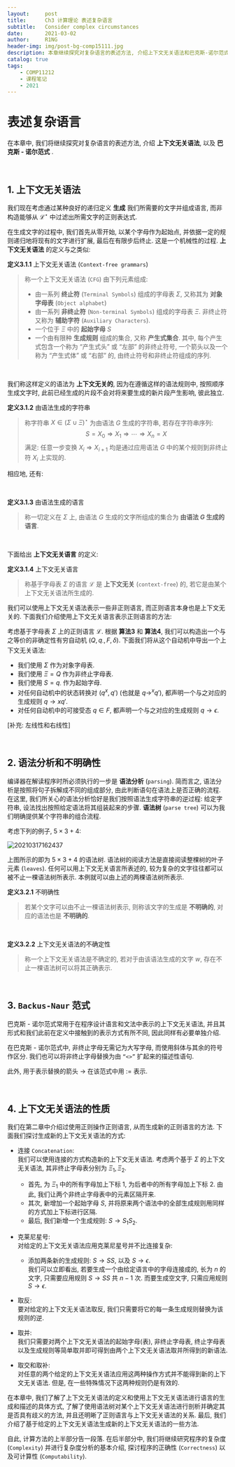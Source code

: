 ```yaml
---
layout:     post
title:      Ch3 计算理论 表述复杂语言
subtitle:   Consider complex circumstances
date:       2021-03-02
author:     R1NG
header-img: img/post-bg-comp15111.jpg
description: 本章继续探究对复杂语言的表述方法, 介绍上下文无关语法和巴克斯-诺尔范式. 
catalog: true
tags:
    - COMP11212
    - 课程笔记
    - 2021
---
```


# 表述复杂语言

在本章中, 我们将继续探究对复杂语言的表述方法, 介绍 **上下文无关语法**, 以及 **巴克斯 - 诺尔范式** . 

<br>

## 1. 上下文无关语法
我们现在考虑通过某种良好的递归定义 **生成** 我们所需要的文字并组成语言, 而非构造能够从 $\mathscr{L}^{\star}$ 中过滤出所需文字的正则表达式. 

在生成文字的过程中, 我们首先从零开始, 以某个字母作为起始点, 并依据一定的规则递归地将现有的文字进行扩展, 最后在有限步后终止. 这是一个机械性的过程. **上下文无关语法** 的定义与之类似: 

**定义3.1.1** 上下文无关语法 (`Context-free grammars`)
>称一个上下文无关语法 (`CFG`) 由下列元素组成:
> * 由一系列 **终止符** (`Terminal Symbols`) 组成的字母表 $\Sigma$, 又称其为 **对象字母表** (`Object alphabet`)
> * 由一系列 **非终止符** (`Non-terminal Symbols`) 组成的字母表 $\Xi$. 非终止符又称为 **辅助字符** (`Auxiliary Characters`). 
> * 一个位于 $\Xi$ 中的 **起始字母** $S$
> * 一个由有限种 **生成规则** 组成的集合, 又称 **产生式集合**. 其中, 每个产生式包含一个称为 “产生式头” 或 “左部” 的非终止符号, 一个箭头以及一个称为 “产生式体” 或 “右部” 的, 由终止符号和非终止符组成的序列.

<br>

我们称这样定义的语法为 **上下文无关的**, 因为在遵循这样的语法规则中, 按照顺序生成文字时, 此前已经生成的片段不会对将来要生成的新片段产生影响, 彼此独立.

**定义3.1.2** 由语法生成的字符串
>称字符串 $X \in (\Sigma \cup \Xi)^{\star}$ 为由语法 $G$ 生成的字符串, 若存在字符串序列:
> $$S = X_0\Rightarrow X_1\Rightarrow \cdots \Rightarrow X_n = X$$
> 满足: 任意一步变换 $X_i \Rightarrow X_{i+1}$ 均是通过应用语法 $G$ 中的某个规则到非终止符 $X_i$ 上实现的. 

相应地, 还有:

<br>

**定义3.1.3** 由语法生成的语言
> 称一切定义在 $\Sigma$ 上, 由语法 $G$ 生成的文字所组成的集合为 **由语法 $G$ 生成的语言**. 

<br>

下面给出 **上下文无关语言** 的定义:

**定义3.1.4** 上下文无关语言
> 称基于字母表 $\Sigma$ 的语言 $\mathscr{L}$ 是 **上下文无关** (`context-free`) 的, 若它是由某个上下文无关语法所生成的. 

我们可以使用上下文无关语法表示一些非正则语言, 而正则语言本身也是上下文无关的. 下面我们介绍使用上下文无关语言表示正则语言的方法:<br>

考虑基于字母表 $\Sigma$ 上的正则语言 $\mathscr{L}$. 根据 **算法3** 和 **算法4**, 我们可以构造出一个与之等价的非确定性有穷自动机 $(Q, q_{\cdot}, F, \delta)$. 下面我们将从这个自动机中导出一个上下文无关语法:

* 我们使用 $\Sigma$ 作为对象字母表. 
* 我们使用 $\Xi = Q$ 作为非终止字母表. 
* 我们使用 $S = q_{\cdot}$ 作为起始字母. 
* 对任何自动机中的状态转换对 $(q^{x}, q')$ (也就是 $q\rightarrow^{x}q'$), 都声明一个与之对应的生成规则 $q\rightarrow xq'$.
* 对任何自动机中的可接受态 $q\in F$, 都声明一个与之对应的生成规则 $q \rightarrow \epsilon$.

[补充: 左线性和右线性]

<br>

## 2. 语法分析和不明确性
编译器在解读程序时所必须执行的一步是 **语法分析** (`parsing`). 简而言之, 语法分析是按照将句子拆解成不同的组成部分, 由此判断语句在语法上是否正确的流程. 在这里, 我们所关心的语法分析恰好是我们按照语法生成字符串的逆过程: 给定字符串, 设法找出按照给定语法将其组装起来的步骤. **语法树** (`parse tree`) 可以为我们明确提供某个字符串的组合流程. 

考虑下列的例子, $5 \times 3 + 4$:

![20210317162437](https://cdn.jsdelivr.net/gh/KirisameMarisaa/KirisameMarisaa.github.io/img/blogpost_images/20210317162437.png)

上图所示的即为 $5 \times 3 + 4$ 的语法树. 语法树的阅读方法是直接阅读整棵树的叶子元素 (`leaves`). 任何可以用上下文无关语言所表述的, 较为复杂的文字往往都可以被不止一棵语法树所表示. 本例就可以由上述的两棵语法树所表示. 

**定义3.2.1** 不明确性
> 若某个文字可以由不止一棵语法树表示, 则称该文字的生成是 **不明确的**, 对应的语法也是 **不明确的**. 
 
<br>

**定义3.2.2** 上下文无关语法的不确定性
>称一个上下文无关语法是不确定的, 若对于由该语法生成的文字 $w$, 存在不止一棵语法树可以将其正确表示. 

<br>

## 3. `Backus-Naur` 范式
巴克斯 - 诺尔范式常用于在程序设计语言和文法中表示的上下文无关语法, 并且其形式和我们此前在定义中接触到的表示方式有所不同, 因此同样有必要单独介绍. 

在巴克斯 - 诺尔范式中, 非终止字母无需记为大写字母, 而使用斜体与其余的符号作区分. 我们也可以将非终止字母替换为由 `“<>”` 扩起来的描述性语句. 

此外, 用于表示替换的箭头 $\rightarrow$ 在该范式中用 $:=$ 表示. 

<br>

## 4. 上下文无关语法的性质

我们在第二章中介绍过使用正则操作正则语言, 从而生成新的正则语言的方法. 下面我们探讨生成新的上下文无关语法的方式:

* 连接 `Concatenation`:<br>
  我们可以使用连接的方式构造新的上下文无关语法. 考虑两个基于 $\Sigma$ 的上下文无关语法, 其非终止字母表分别为 $\Xi_1, \Xi_2$. 
  - 首先, 为 $\Xi_1$ 中的所有字母加上下标 $1$, 为后者中的所有字母加上下标 $2$. 由此, 我们让两个非终止字母表中的元素区隔开来. 
  - 其次, 新增加一个起始字母 $S$, 并将原来两个语法中的全部生成规则用同样的方式加上下标进行区隔. <br>
  - 最后, 我们新增一个生成规则: $S \rightarrow S_1S_2$. 

* 克莱尼星号: <br>
  对给定的上下文无关语法应用克莱尼星号并不比连接复杂:
  - 添加两条新的生成规则: $S \rightarrow SS$, 以及 $S \rightarrow \epsilon$. <br>
  我们可以立即看出, 若要生成一个由给定语言中的字母连接成的, 长为 $n$ 的文字, 只需要应用规则 $S \rightarrow SS$ 共 $n-1$ 次. 而要生成空文字, 只需应用规则 $S\rightarrow \epsilon$. 

* 取反:<br>
  要对给定的上下文无关语法取反, 我们只需要将它的每一条生成规则替换为该规则的逆. 

* 取并: <br>
  我们只需要对两个上下文无关语法的起始字母(表), 非终止字母表, 终止字母表以及生成规则等简单取并即可得到由两个上下文无关语法取并所得到的新语法. 

* 取交和取补: <br>
  对任意的两个给定的上下文无关语法应用这两种操作方式并不能得到新的上下文无关语法.  但是, 在一些特殊情况下这两种规则仍是有效的. 

在本章中, 我们了解了上下文无关语法的定义和使用上下文无关语法进行语言的生成和描述的具体方式, 了解了使用语法树对某个上下文无关语法进行剖析并确定其是否具有歧义的方法, 并且还明晰了正则语言与上下文无关语法的关系. 最后, 我们介绍了基于给定的上下文无关语法生成新的上下文无关语法的一些方法. 

自此, 计算方法的上半部分告一段落. 在后半部分中, 我们将继续研究程序的复杂度 (`Complexity`) 并进行复杂度分析的基本介绍, 探讨程序的正确性 (`Correctness`) 以及可计算性 (`Computability`). 